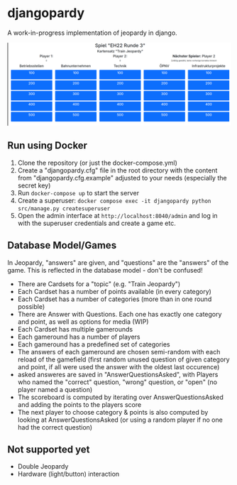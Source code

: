 # djangopardy
A work-in-progress implementation of jeopardy in django.

![Screenshot from EH22](docs/screenshot_eh.png)

## Run using Docker

1. Clone the repository (or just the docker-compose.yml)
2. Create a "djangopardy.cfg" file in the root directory with the content from "djangopardy.cfg.example" adjusted to your needs (especially the secret key)
3. Run `docker-compose up` to start the server
4. Create a superuser: `docker compose exec -it djangopardy python src/manage.py createsuperuser`
5. Open the admin interface at `http://localhost:8040/admin` and log in with the superuser credentials and create a game etc.

## Database Model/Games
In Jeopardy, "answers" are given, and "questions" are the "answers" of the game. This is reflected in the database model - don't be confused!

- There are Cardsets for a "topic" (e.g. "Train Jeopardy")
- Each Cardset has a number of points available (in every category)
- Each Cardset has a number of categories (more than in one round possible)
- There are Answer with Questions. Each one has exactly one category and point, as well as options for media (WIP)
- Each Cardset has multiple gamerounds
- Each gameround has a number of players
- Each gameround has a predefined set of categories
- The answers of each gameround are chosen semi-random with each reload of the gamefield (first random unused question of given category and point, if all were used the answer with the oldest last occurence)
- asked answeres are saved in "AnswerQuestionsAsked", with Players who named the "correct" question, "wrong" question, or "open" (no player named a question)
- The scoreboard is computed by iterating over AnswerQuestionsAsked and adding the points to the players score
- The next player to choose category & points is also computed by looking at AnswerQuestionsAsked (or using a random player if no one had the correct question)

## Not supported yet
- Double Jeopardy
- Hardware (light/button) interaction

